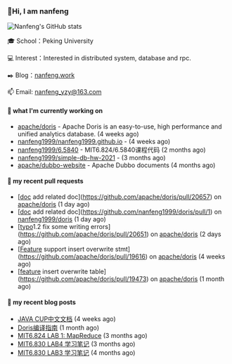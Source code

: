 ### 👋Hi, I am nanfeng

![Nanfeng's GitHub stats](https://github-readme-stats.vercel.app/api?username=nanfeng1999&bg_color=30,C2FFD8,465EFB&title_color=fff&text_color=fff)

🎓 School：Peking University

💻 Interest：Interested in distributed system, database and rpc.

✒️ Blog：[nanfeng.work](https://nanfeng1999.github.io/)

📫 Email: [nanfeng_yzy@163.com](mailto:nanfeng_yzy@163.com)

#### 🍭 what I'm currently working on

- [apache/doris](https://github.com/apache/doris) - Apache Doris is an easy-to-use, high performance and unified analytics database. (4 weeks ago)
- [nanfeng1999/nanfeng1999.github.io](https://github.com/nanfeng1999/nanfeng1999.github.io) -  (4 weeks ago)
- [nanfeng1999/6.5840](https://github.com/nanfeng1999/6.5840) - MIT6.824/6.5840课程代码 (2 months ago)
- [nanfeng1999/simple-db-hw-2021](https://github.com/nanfeng1999/simple-db-hw-2021) -  (3 months ago)
- [apache/dubbo-website](https://github.com/apache/dubbo-website) - Apache Dubbo documents (4 months ago)

#### 📌 my recent pull requests

- [[doc](insert-overwrite)  add related doc](https://github.com/apache/doris/pull/20657) on [apache/doris](https://github.com/apache/doris) (1 day ago)
- [[doc](insert-overwrite)  add related doc](https://github.com/nanfeng1999/doris/pull/1) on [nanfeng1999/doris](https://github.com/nanfeng1999/doris) (1 day ago)
- [[typo](doc)1.2 fix some writing errors](https://github.com/apache/doris/pull/20651) on [apache/doris](https://github.com/apache/doris) (2 days ago)
- [[Feature](insert) support insert overwrite stmt](https://github.com/apache/doris/pull/19616) on [apache/doris](https://github.com/apache/doris) (4 weeks ago)
- [[feature](analysis) insert overwrite table](https://github.com/apache/doris/pull/19473) on [apache/doris](https://github.com/apache/doris) (1 month ago)

#### 📄 my recent blog posts

- [JAVA CUP中文文档](https://nanfeng1999.github.io/java-cup-zhong-wen-wen-dang/) (4 weeks ago)
- [Doris编译指南](https://nanfeng1999.github.io/doris-bian-yi-zhi-nan/) (1 month ago)
- [MIT6.824 LAB 1: MapReduce](https://nanfeng1999.github.io/mit6824-lab-1-mapreduce/) (3 months ago)
- [MIT6.830 LAB4 学习笔记](https://nanfeng1999.github.io/mit6830-lab4-xue-xi-bi-ji/) (3 months ago)
- [MIT6.830 LAB3 学习笔记](https://nanfeng1999.github.io/mit6830-lab3-xue-xi-bi-ji/) (4 months ago)
